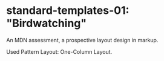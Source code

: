 # standard-templates-01: "Birdwatching"

An MDN assessment, a prospective layout design in markup.

Used Pattern Layout: One-Column Layout.
